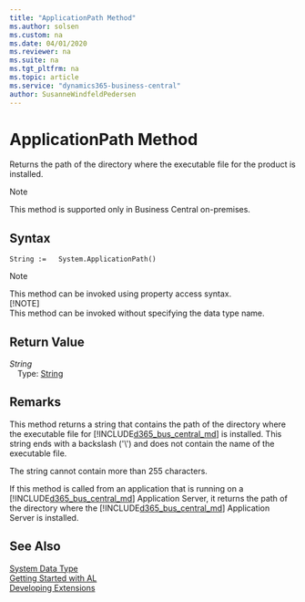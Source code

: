 ```yaml
---
title: "ApplicationPath Method"
ms.author: solsen
ms.custom: na
ms.date: 04/01/2020
ms.reviewer: na
ms.suite: na
ms.tgt_pltfrm: na
ms.topic: article
ms.service: "dynamics365-business-central"
author: SusanneWindfeldPedersen
---
```

[//]: # (START>DO_NOT_EDIT)
[//]: # (IMPORTANT:Do not edit any of the content between here and the END>DO_NOT_EDIT.)
[//]: # (Any modifications should be made in the .xml files in the ModernDev repo.)
# ApplicationPath Method
Returns the path of the directory where the executable file for the product is installed.

> [!NOTE]
> This method is supported only in Business Central on-premises.

## Syntax
```
String :=   System.ApplicationPath()
```
> [!NOTE]  
> This method can be invoked using property access syntax.  
> [!NOTE]  
> This method can be invoked without specifying the data type name.  


## Return Value
*String*  
&emsp;Type: [String](../string/string-data-type.md)  
  


[//]: # (IMPORTANT: END>DO_NOT_EDIT)

## Remarks 
This method returns a string that contains the path of the directory where the executable file for [!INCLUDE[d365_bus_central_md](../../includes/d365_bus_central_md.md)] is installed. This string ends with a backslash \('\\'\) and does not contain the name of the executable file.  

 The string cannot contain more than 255 characters.  

 If this method is called from an application that is running on a [!INCLUDE[d365_bus_central_md](../../includes/d365_bus_central_md.md)] Application Server, it returns the path of the directory where the [!INCLUDE[d365_bus_central_md](../../includes/d365_bus_central_md.md)] Application Server is installed.

## See Also
[System Data Type](system-data-type.md)  
[Getting Started with AL](../../devenv-get-started.md)  
[Developing Extensions](../../devenv-dev-overview.md)